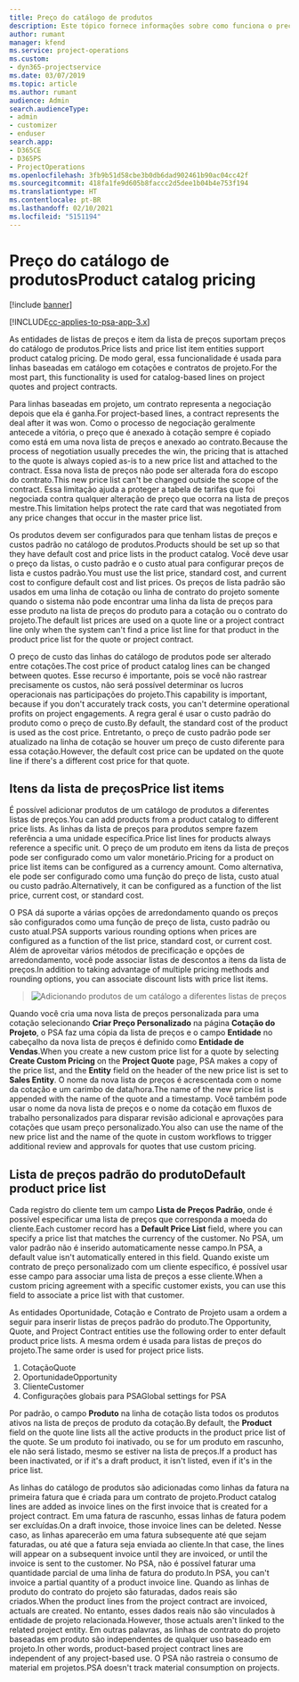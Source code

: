 ```yaml
---
title: Preço do catálogo de produtos
description: Este tópico fornece informações sobre como funciona o preço do catálogo de produtos no Dynamics 365 Project Service Automation (PSA).
author: rumant
manager: kfend
ms.service: project-operations
ms.custom:
- dyn365-projectservice
ms.date: 03/07/2019
ms.topic: article
ms.author: rumant
audience: Admin
search.audienceType:
- admin
- customizer
- enduser
search.app:
- D365CE
- D365PS
- ProjectOperations
ms.openlocfilehash: 3fb9b51d58cbe3b0db6dad902461b90ac04cc42f
ms.sourcegitcommit: 418fa1fe9d605b8faccc2d5dee1b04b4e753f194
ms.translationtype: HT
ms.contentlocale: pt-BR
ms.lasthandoff: 02/10/2021
ms.locfileid: "5151194"
---
```

# <a name="product-catalog-pricing"></a><span data-ttu-id="b99fa-103">Preço do catálogo de produtos</span><span class="sxs-lookup"><span data-stu-id="b99fa-103">Product catalog pricing</span></span> 

[!include [banner](../includes/psa-now-project-operations.md)]

[!INCLUDE[cc-applies-to-psa-app-3.x](../includes/cc-applies-to-psa-app-3x.md)]


<span data-ttu-id="b99fa-104">As entidades de listas de preços e item da lista de preços suportam preços do catálogo de produtos.</span><span class="sxs-lookup"><span data-stu-id="b99fa-104">Price lists and price list item entities support product catalog pricing.</span></span> <span data-ttu-id="b99fa-105">De modo geral, essa funcionalidade é usada para linhas baseadas em catálogo em cotações e contratos de projeto.</span><span class="sxs-lookup"><span data-stu-id="b99fa-105">For the most part, this functionality is used for catalog-based lines on project quotes and project contracts.</span></span>

<span data-ttu-id="b99fa-106">Para linhas baseadas em projeto, um contrato representa a negociação depois que ela é ganha.</span><span class="sxs-lookup"><span data-stu-id="b99fa-106">For project-based lines, a contract represents the deal after it was won.</span></span> <span data-ttu-id="b99fa-107">Como o processo de negociação geralmente antecede a vitória, o preço que é anexado à cotação sempre é copiado como está em uma nova lista de preços e anexado ao contrato.</span><span class="sxs-lookup"><span data-stu-id="b99fa-107">Because the process of negotiation usually precedes the win, the pricing that is attached to the quote is always copied as-is to a new price list and attached to the contract.</span></span> <span data-ttu-id="b99fa-108">Essa nova lista de preços não pode ser alterada fora do escopo do contrato.</span><span class="sxs-lookup"><span data-stu-id="b99fa-108">This new price list can't be changed outside the scope of the contract.</span></span> <span data-ttu-id="b99fa-109">Essa limitação ajuda a proteger a tabela de tarifas que foi negociada contra qualquer alteração de preço que ocorra na lista de preços mestre.</span><span class="sxs-lookup"><span data-stu-id="b99fa-109">This limitation helps protect the rate card that was negotiated from any price changes that occur in the master price list.</span></span>

<span data-ttu-id="b99fa-110">Os produtos devem ser configurados para que tenham listas de preços e custos padrão no catálogo de produtos.</span><span class="sxs-lookup"><span data-stu-id="b99fa-110">Products should be set up so that they have default cost and price lists in the product catalog.</span></span> <span data-ttu-id="b99fa-111">Você deve usar o preço da listas, o custo padrão e o custo atual para configurar preços de lista e custos padrão.</span><span class="sxs-lookup"><span data-stu-id="b99fa-111">You must use the list price, standard cost, and current cost to configure default cost and list prices.</span></span> <span data-ttu-id="b99fa-112">Os preços de lista padrão são usados em uma linha de cotação ou linha de contrato do projeto somente quando o sistema não pode encontrar uma linha da lista de preços para esse produto na lista de preços do produto para a cotação ou o contrato do projeto.</span><span class="sxs-lookup"><span data-stu-id="b99fa-112">The default list prices are used on a quote line or a project contract line only when the system can't find a price list line for that product in the product price list for the quote or project contract.</span></span>

<span data-ttu-id="b99fa-113">O preço de custo das linhas do catálogo de produtos pode ser alterado entre cotações.</span><span class="sxs-lookup"><span data-stu-id="b99fa-113">The cost price of product catalog lines can be changed between quotes.</span></span> <span data-ttu-id="b99fa-114">Esse recurso é importante, pois se você não rastrear precisamente os custos, não será possível determinar os lucros operacionais nas participações do projeto.</span><span class="sxs-lookup"><span data-stu-id="b99fa-114">This capability is important, because if you don't accurately track costs, you can't determine operational profits on project engagements.</span></span> <span data-ttu-id="b99fa-115">A regra geral é usar o custo padrão do produto como o preço de custo.</span><span class="sxs-lookup"><span data-stu-id="b99fa-115">By default, the standard cost of the product is used as the cost price.</span></span> <span data-ttu-id="b99fa-116">Entretanto, o preço de custo padrão pode ser atualizado na linha de cotação se houver um preço de custo diferente para essa cotação.</span><span class="sxs-lookup"><span data-stu-id="b99fa-116">However, the default cost price can be updated on the quote line if there's a different cost price for that quote.</span></span>

## <a name="price-list-items"></a><span data-ttu-id="b99fa-117">Itens da lista de preços</span><span class="sxs-lookup"><span data-stu-id="b99fa-117">Price list items</span></span>

<span data-ttu-id="b99fa-118">É possível adicionar produtos de um catálogo de produtos a diferentes listas de preços.</span><span class="sxs-lookup"><span data-stu-id="b99fa-118">You can add products from a product catalog to different price lists.</span></span> <span data-ttu-id="b99fa-119">As linhas da lista de preços para produtos sempre fazem referência a uma unidade específica.</span><span class="sxs-lookup"><span data-stu-id="b99fa-119">Price list lines for products always reference a specific unit.</span></span> <span data-ttu-id="b99fa-120">O preço de um produto em itens da lista de preços pode ser configurado como um valor monetário.</span><span class="sxs-lookup"><span data-stu-id="b99fa-120">Pricing for a product on price list items can be configured as a currency amount.</span></span> <span data-ttu-id="b99fa-121">Como alternativa, ele pode ser configurado como uma função do preço de lista, custo atual ou custo padrão.</span><span class="sxs-lookup"><span data-stu-id="b99fa-121">Alternatively, it can be configured as a function of the list price, current cost, or standard cost.</span></span>

<span data-ttu-id="b99fa-122">O PSA dá suporte a várias opções de arredondamento quando os preços são configurados como uma função de preço de lista, custo padrão ou custo atual.</span><span class="sxs-lookup"><span data-stu-id="b99fa-122">PSA supports various rounding options when prices are configured as a function of the list price, standard cost, or current cost.</span></span> <span data-ttu-id="b99fa-123">Além de aproveitar vários métodos de precificação e opções de arredondamento, você pode associar listas de descontos a itens da lista de preços.</span><span class="sxs-lookup"><span data-stu-id="b99fa-123">In addition to taking advantage of multiple pricing methods and rounding options, you can associate discount lists with price list items.</span></span> 

> ![Adicionando produtos de um catálogo a diferentes listas de preços](media/basic-guide-16.png)

<span data-ttu-id="b99fa-125">Quando você cria uma nova lista de preços personalizada para uma cotação selecionando **Criar Preço Personalizado** na página **Cotação do Projeto**, o PSA faz uma cópia da lista de preços e o campo **Entidade** no cabeçalho da nova lista de preços é definido como **Entidade de Vendas**.</span><span class="sxs-lookup"><span data-stu-id="b99fa-125">When you create a new custom price list for a quote by selecting **Create Custom Pricing** on the **Project Quote** page, PSA makes a copy of the price list, and the **Entity** field on the header of the new price list is set to **Sales Entity**.</span></span> <span data-ttu-id="b99fa-126">O nome da nova lista de preços é acrescentada com o nome da cotação e um carimbo de data/hora.</span><span class="sxs-lookup"><span data-stu-id="b99fa-126">The name of the new price list is appended with the name of the quote and a timestamp.</span></span> <span data-ttu-id="b99fa-127">Você também pode usar o nome da nova lista de preços e o nome da cotação em fluxos de trabalho personalizados para disparar revisão adicional e aprovações para cotações que usam preço personalizado.</span><span class="sxs-lookup"><span data-stu-id="b99fa-127">You also can use the name of the new price list and the name of the quote in custom workflows to trigger additional review and approvals for quotes that use custom pricing.</span></span>

 
## <a name="default-product-price-list"></a><span data-ttu-id="b99fa-128">Lista de preços padrão do produto</span><span class="sxs-lookup"><span data-stu-id="b99fa-128">Default product price list</span></span>
<span data-ttu-id="b99fa-129">Cada registro do cliente tem um campo **Lista de Preços Padrão**, onde é possível especificar uma lista de preços que corresponda a moeda do cliente.</span><span class="sxs-lookup"><span data-stu-id="b99fa-129">Each customer record has a **Default Price List** field, where you can specify a price list that matches the currency of the customer.</span></span> <span data-ttu-id="b99fa-130">No PSA, um valor padrão não é inserido automaticamente nesse campo.</span><span class="sxs-lookup"><span data-stu-id="b99fa-130">In PSA, a default value isn't automatically entered in this field.</span></span> <span data-ttu-id="b99fa-131">Quando existe um contrato de preço personalizado com um cliente específico, é possível usar esse campo para associar uma lista de preços a esse cliente.</span><span class="sxs-lookup"><span data-stu-id="b99fa-131">When a custom pricing agreement with a specific customer exists, you can use this field to associate a price list with that customer.</span></span>

<span data-ttu-id="b99fa-132">As entidades Oportunidade, Cotação e Contrato de Projeto usam a ordem a seguir para inserir listas de preços padrão do produto.</span><span class="sxs-lookup"><span data-stu-id="b99fa-132">The Opportunity, Quote, and Project Contract entities use the following order to enter default product price lists.</span></span> <span data-ttu-id="b99fa-133">A mesma ordem é usada para listas de preços do projeto.</span><span class="sxs-lookup"><span data-stu-id="b99fa-133">The same order is used for project price lists.</span></span>

1.  <span data-ttu-id="b99fa-134">Cotação</span><span class="sxs-lookup"><span data-stu-id="b99fa-134">Quote</span></span>
2.  <span data-ttu-id="b99fa-135">Oportunidade</span><span class="sxs-lookup"><span data-stu-id="b99fa-135">Opportunity</span></span>
3.  <span data-ttu-id="b99fa-136">Cliente</span><span class="sxs-lookup"><span data-stu-id="b99fa-136">Customer</span></span>
4.  <span data-ttu-id="b99fa-137">Configurações globais para PSA</span><span class="sxs-lookup"><span data-stu-id="b99fa-137">Global settings for PSA</span></span>

<span data-ttu-id="b99fa-138">Por padrão, o campo **Produto** na linha de cotação lista todos os produtos ativos na lista de preços de produto da cotação.</span><span class="sxs-lookup"><span data-stu-id="b99fa-138">By default, the **Product** field on the quote line lists all the active products in the product price list of the quote.</span></span> <span data-ttu-id="b99fa-139">Se um produto foi inativado, ou se for um produto em rascunho, ele não será listado, mesmo se estiver na lista de preços.</span><span class="sxs-lookup"><span data-stu-id="b99fa-139">If a product has been inactivated, or if it's a draft product, it isn't listed, even if it's in the price list.</span></span> 

<span data-ttu-id="b99fa-140">As linhas do catálogo de produtos são adicionadas como linhas da fatura na primeira fatura que é criada para um contrato de projeto.</span><span class="sxs-lookup"><span data-stu-id="b99fa-140">Product catalog lines are added as invoice lines on the first invoice that is created for a project contract.</span></span> <span data-ttu-id="b99fa-141">Em uma fatura de rascunho, essas linhas de fatura podem ser excluídas.</span><span class="sxs-lookup"><span data-stu-id="b99fa-141">On a draft invoice, those invoice lines can be deleted.</span></span> <span data-ttu-id="b99fa-142">Nesse caso, as linhas aparecerão em uma fatura subsequente até que sejam faturadas, ou até que a fatura seja enviada ao cliente.</span><span class="sxs-lookup"><span data-stu-id="b99fa-142">In that case, the lines will appear on a subsequent invoice until they are invoiced, or until the invoice is sent to the customer.</span></span> <span data-ttu-id="b99fa-143">No PSA, não é possível faturar uma quantidade parcial de uma linha de fatura do produto.</span><span class="sxs-lookup"><span data-stu-id="b99fa-143">In PSA, you can't invoice a partial quantity of a product invoice line.</span></span> <span data-ttu-id="b99fa-144">Quando as linhas de produto do contrato do projeto são faturadas, dados reais são criados.</span><span class="sxs-lookup"><span data-stu-id="b99fa-144">When the product lines from the project contract are invoiced, actuals are created.</span></span> <span data-ttu-id="b99fa-145">No entanto, esses dados reais não são vinculados à entidade de projeto relacionada.</span><span class="sxs-lookup"><span data-stu-id="b99fa-145">However, those actuals aren't linked to the related project entity.</span></span> <span data-ttu-id="b99fa-146">Em outras palavras, as linhas de contrato do projeto baseadas em produto são independentes de qualquer uso baseado em projeto.</span><span class="sxs-lookup"><span data-stu-id="b99fa-146">In other words, product-based project contract lines are independent of any project-based use.</span></span> <span data-ttu-id="b99fa-147">O PSA não rastreia o consumo de material em projetos.</span><span class="sxs-lookup"><span data-stu-id="b99fa-147">PSA doesn't track material consumption on projects.</span></span>
